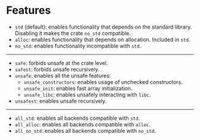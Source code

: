 
# Features

- `std` (default): enables functionality that depends on the standard library.
  Disabling it makes the crate `no_std` compatible.
- `alloc`: enables functionality that depends on allocation. Included in `std`.
- `no_std`: enables functionality incompatible with `std`.
---
- `safe`: forbids unsafe at the crate level.
- `safest`: forbids unsafe recursively.
- `unsafe`: enables all the unsafe features:
  - `unsafe_constructors`: enables usage of unchecked constructors.
  - `unsafe_init`: enables fast array initialization.
  - `unsafe_libc`: enables unsafely interacting with `libc`.
- `unsafest`: enables unsafe recursively.
---
- `all_std`: enables all backends compatible with `std`.
- `all_alloc`: enables all backends compatible with `alloc`.
- `all_no_std`: enables all backends compatible with `no_std`.
